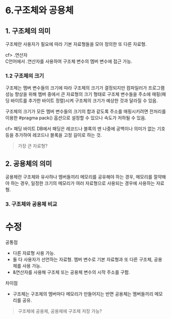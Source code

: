 6.구조체와 공용체
=================
## 1. 구조체의 의미
구조체란 사용자가 필요에 따라 기본 자료형들을 모아 정의한 또 다른 자료형.  

cf> .연산자  
C언어에서 .연산자를 사용하여 구조체 변수의 멤버 변수에 접근 가능.  
### 1.2 구조체의 크기
구조체는 멤버 변수들의 크기에 따라 구조체의 크기가 결정되지만 컴파일러가 프로그램 성능 향상을 위해 멤버 중에서 큰 자료형의 크기 형태로 구조체 변수들을 주소에 매핑(패딩 바이트를 추가한 바이트 정렬)시켜 구조체의 크기가 예상한 것과 달라질 수 있음.

구조체의 크기가 모든 멤버 변수들의 크기의 합과 같도록 주소를 매핑시키려면 전처리를 이용한 #pragma pack() 옵션으로 설정할 수 있으나 속도가 저하될 수 있음.

cf> 패딩 바이트 
DB에서 패딩은 레코드나 블록의 맨 나중에 공백이나 의미가 없는 기호등을 추가하여 레코드나 블록을 고정 길이로 하는 것. 
> 가장 큰 자료형?
## 2. 공용체의 의미
공용체란 구조체와 유사하나 멤버들끼리 메모리를 공유해야 하는 경우, 메모리를 절약해야 하는 경우, 일정한 크기의 메모리가 여러 자료형으로 사용되는 경우에 사용하는 자료형.

### 3. 구조체와 공용체 비교
# 수정
공통점
* 다른 자료형 사용 가능.
* 둘 다 사용자가 선언하는 자료형.
멤버 변수로 기본 자료형과 또 다른 구조체, 공용체를 사용 가능.
* &연산자를 사용해 구조체 또는 공용체 변수의 시작 주소를 구함.  

차이점
* 구조체는 구조체의 멤버마다 메모리가 만들어지는 반면 공용체는 멤버들끼리 메모리를 공유.  
> 구조체에 공용체, 공용체에 구조체 저장 가능?